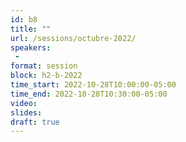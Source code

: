 ```yaml
---
id: b8
title: ""
url: /sessions/octubre-2022/
speakers:
 - 
format: session
block: h2-b-2022
time_start: 2022-10-28T10:00:00-05:00
time_end: 2022-10-28T10:30:00-05:00
video:
slides:
draft: true
---
```

